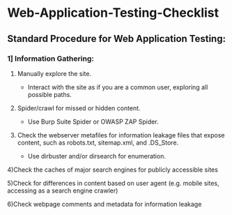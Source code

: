 # Web-Application-Testing-Checklist

## Standard Procedure for Web Application Testing:

### 1] Information Gathering:

1) Manually explore the site.
   - Interact with the site as if you are a common user, exploring all possible paths.
     
2) Spider/crawl for missed or hidden content.
   - Use Burp Suite Spider or OWASP ZAP Spider.
     
3) Check the webserver metafiles for information leakage files that expose content, such as robots.txt, sitemap.xml, and .DS_Store.
   - Use dirbuster and/or dirsearch for enumeration.

4)Check the caches of major search engines for publicly accessible sites

5)Check for differences in content based on user agent (e.g. mobile sites, accessing as a search engine crawler)

6)Check webpage comments and metadata for information leakage
